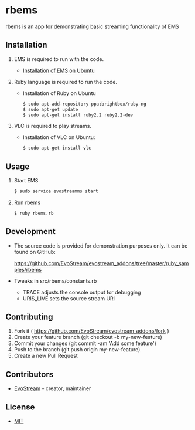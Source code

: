 # rbems

rbems is an app for demonstrating basic streaming functionality of EMS

## Installation

1. EMS is required to run with the code.
   - [Installation of EMS on Ubuntu](http://docs.evostream.com/ems_quick_start_guide/quick_start_guide_for_linux#baptyum-installation)

2. Ruby language is required to run the code.
   - Installation of Ruby on Ubuntu

     ```sh
     $ sudo apt-add-repository ppa:brightbox/ruby-ng
     $ sudo apt-get update
     $ sudo apt-get install ruby2.2 ruby2.2-dev
     ```

3. VLC is required to play streams.
   - Installation of VLC on Ubuntu:

     ```sh
     $ sudo apt-get install vlc
     ```

## Usage

1. Start EMS

   ```sh
   $ sudo service evostreamms start
   ```

2. Run rbems

   ```sh
   $ ruby rbems.rb
   ```

## Development

- The source code is provided for demonstration purposes only. It can be found on GitHub:

  https://github.com/EvoStream/evostream_addons/tree/master/ruby_samples/rbems

- Tweaks in src/rbems/constants.rb

  - TRACE adjusts the console output for debugging
  - URIS_LIVE sets the source stream URI

## Contributing

1. Fork it ( https://github.com/EvoStream/evostream_addons/fork )
2. Create your feature branch (git checkout -b my-new-feature)
3. Commit your changes (git commit -am 'Add some feature')
4. Push to the branch (git push origin my-new-feature)
5. Create a new Pull Request

## Contributors

- [EvoStream](https://github.com/EvoStream)  - creator, maintainer

## License

- [MIT](LICENSE.md)

